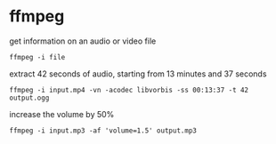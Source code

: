 # ffmpeg

get information on an audio or video file

    ffmpeg -i file


extract 42 seconds of audio, starting from 13 minutes and 37 seconds

    ffmpeg -i input.mp4 -vn -acodec libvorbis -ss 00:13:37 -t 42 output.ogg


increase the volume by 50%

    ffmpeg -i input.mp3 -af 'volume=1.5' output.mp3


